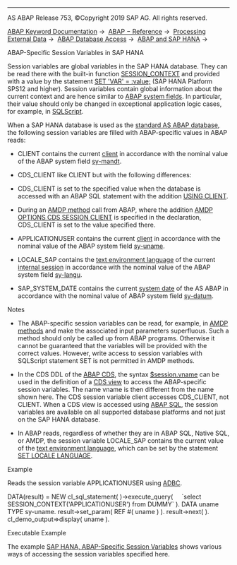   

* * *

AS ABAP Release 753, ©Copyright 2019 SAP AG. All rights reserved.

[ABAP Keyword Documentation](javascript:call_link\('abenabap.htm'\)) →  [ABAP − Reference](javascript:call_link\('abenabap_reference.htm'\)) →  [Processing External Data](javascript:call_link\('abenabap_language_external_data.htm'\)) →  [ABAP Database Access](javascript:call_link\('abenabap_sql.htm'\)) →  [ABAP and SAP HANA](javascript:call_link\('abenabap_hana.htm'\)) → 

ABAP-Specific Session Variables in SAP HANA

Session variables are global variables in the SAP HANA database. They can be read there with the built-in function [SESSION\_CONTEXT](https://help.sap.com/viewer/4fe29514fd584807ac9f2a04f6754767/2.0.00/en-us) and provided with a value by the statement [SET 'VAR' = :value;](https://help.sap.com/viewer/4fe29514fd584807ac9f2a04f6754767/2.0.00/en-us) (SAP HANA Platform SPS12 and higher). Session variables contain global information about the current context and are hence similar to [ABAP system fields](javascript:call_link\('abensystem_field_glosry.htm'\) "Glossary Entry"). In particular, their value should only be changed in exceptional application logic cases, for example, in [SQLScript](javascript:call_link\('abensql_script_glosry.htm'\) "Glossary Entry").

When a SAP HANA database is used as the [standard AS ABAP database](javascript:call_link\('abenstandard_db_glosry.htm'\) "Glossary Entry"), the following session variables are filled with ABAP-specific values in ABAP reads:

-   CLIENT contains the current [client](javascript:call_link\('abenclient_glosry.htm'\) "Glossary Entry") in accordance with the nominal value of the ABAP system field [sy-mandt](javascript:call_link\('abensystem_fields.htm'\)).

-   CDS\_CLIENT like CLIENT but with the following differences:

-   CDS\_CLIENT is set to the specified value when the database is accessed with an ABAP SQL statement with the addition [USING CLIENT](javascript:call_link\('abapselect_client.htm'\)).

-   During an [AMDP method](javascript:call_link\('abenamdp_method_glosry.htm'\) "Glossary Entry") call from ABAP, where the addition [AMDP OPTIONS CDS SESSION CLIENT](javascript:call_link\('abapmethods_amdp_options.htm'\)) is specified in the declaration, CDS\_CLIENT is set to the value specified there.

-   APPLICATIONUSER contains the current [client](javascript:call_link\('abenuser_name_glosry.htm'\) "Glossary Entry") in accordance with the nominal value of the ABAP system field [sy-uname](javascript:call_link\('abensystem_fields.htm'\)).

-   LOCALE\_SAP contains the [text environment language](javascript:call_link\('abentext_env_langu_glosry.htm'\) "Glossary Entry") of the current [internal session](javascript:call_link\('abeninternal_session_glosry.htm'\) "Glossary Entry") in accordance with the nominal value of the ABAP system field [sy-langu](javascript:call_link\('abensystem_fields.htm'\)).

-   SAP\_SYSTEM\_DATE contains the current [system date](javascript:call_link\('abensystem_date_glosry.htm'\) "Glossary Entry") of the AS ABAP in accordance with the nominal value of ABAP system field [sy-datum](javascript:call_link\('abensystem_fields.htm'\)).

Notes

-   The ABAP-specific session variables can be read, for example, in [AMDP methods](javascript:call_link\('abenamdp_hdb_sqlscript.htm'\)) and make the associated input parameters superfluous. Such a method should only be called up from ABAP programs. Otherwise it cannot be guaranteed that the variables will be provided with the correct values. However, write access to session variables with SQLScript statement SET is not permitted in AMDP methods.

-   In the CDS DDL of the [ABAP CDS](javascript:call_link\('abenabap_cds_glosry.htm'\) "Glossary Entry"), the syntax [$session.vname](javascript:call_link\('abencds_f1_session_variable.htm'\)) can be used in the definition of a [CDS view](javascript:call_link\('abencds_view_glosry.htm'\) "Glossary Entry") to access the ABAP-specific session variables. The name vname is then different from the name shown here. The CDS session variable client accesses CDS\_CLIENT, not CLIENT. When a CDS view is accessed using [ABAP SQL](javascript:call_link\('abenopen_sql_glosry.htm'\) "Glossary Entry"), the session variables are available on all supported database platforms and not just on the SAP HANA database.

-   In ABAP reads, regardless of whether they are in ABAP SQL, Native SQL, or AMDP, the session variable LOCALE\_SAP contains the current value of the [text environment language](javascript:call_link\('abentext_env_langu_glosry.htm'\) "Glossary Entry"), which can be set by the statement [SET LOCALE LANGUAGE](javascript:call_link\('abapset_locale.htm'\)).

Example

Reads the session variable APPLICATIONUSER using [ADBC](javascript:call_link\('abenadbc_glosry.htm'\) "Glossary Entry").

DATA(result) = NEW cl\_sql\_statement( )->execute\_query(
    \`select SESSION\_CONTEXT('APPLICATIONUSER') from DUMMY\` ).
DATA uname TYPE sy-uname.
result->set\_param( REF #( uname ) ).
result->next( ).
cl\_demo\_output=>display( uname ).

Executable Example

The example [SAP HANA, ABAP-Specific Session Variables](javascript:call_link\('abenhana_session_variables_abexa.htm'\)) shows various ways of accessing the session variables specified here.